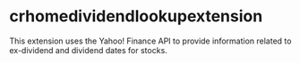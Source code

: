 # crhomedividendlookupextension
This extension uses the Yahoo! Finance API to provide information related to ex-dividend and dividend dates for stocks.

